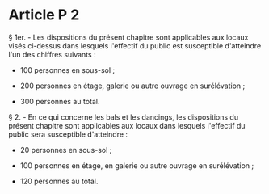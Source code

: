 # Article P 2

§ 1er. - Les dispositions du présent chapitre sont applicables aux locaux visés ci-dessus dans lesquels l'effectif du public est susceptible d'atteindre l'un des chiffres suivants :

- 100 personnes en sous-sol ;

- 200 personnes en étage, galerie ou autre ouvrage en surélévation ;

- 300 personnes au total.

§ 2. - En ce qui concerne les bals et les dancings, les dispositions du présent chapitre sont applicables aux locaux dans lesquels l'effectif du public sera susceptible d'atteindre :

-  20 personnes en sous-sol ;

- 100 personnes en étage, en galerie ou autre ouvrage en surélévation ;

- 120 personnes au total.
